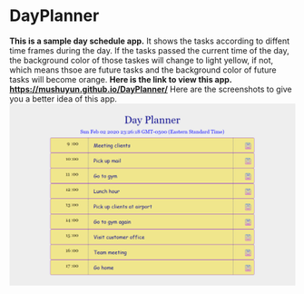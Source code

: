 # DayPlanner
**This is a sample day schedule app.** It shows the tasks according to diffent time frames during the day. If the tasks passed the current time of the day, the background color of those taskes will change to light yellow, if not, which means thsoe are future tasks and the background color of future tasks will become orange. 
**Here is the link to view this app. https://mushuyun.github.io/DayPlanner/**
Here are the screenshots to give you a better idea of this app. 
![DayPlanner screenshot](images/dayplanner1.png)
